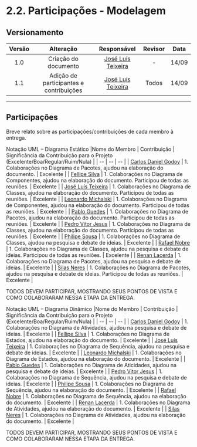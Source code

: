 # 2.2. Participações - Modelagem

## Versionamento

| Versão |                      Alteração                      |    Responsável     |      Revisor       | Data  |
| :----: | :-------------------------------------------------: | :----------------: | :----------------: | :---: |
|  1.0   |  Criação do documento   | [José Luís Teixeira](https://github.com/joseluis-rt)  | - | 14/09 |
|  1.1   |  Adição de participantes e contribuições | [José Luís Teixeira](https://github.com/joseluis-rt) | Todos | 14/09 |

---

## Participações

Breve relato sobre as participações/contribuições de cada membro à entrega. 

Notação UML – Diagrama Estático
|Nome do Membro | Contribuição | Significância da Contribuição para o Projeto (Excelente/Boa/Regular/Ruim/Nula) |
| -- | -- | -- |
| [Carlos Daniel Godoy](https://github.com/CDGodoy) | 1. Colaborações no Diagrama de Pacotes, ajudou na elaboração do documento.  | Excelente |
| [Fellipe Silva](https://github.com/fellipepcs) | 1. Colaborações no Diagrama de Componentes, ajudou na elaboração do documento. Participou de todas as reuniões.  | Excelente |
| [José Luís Teixeira](https://github.com/joseluis-rt) | 1. Colaborações no Diagrama de Classes, ajudou na elaboração do documento. Participou de todas as reuniões. | Excelente |
| [Leonardo Michalski](https://github.com/leomichalski) | 1. Colaborações no Diagrama de Componentes, ajudou na elaboração do documento. Participou de todas as reuniões.  | Excelente |
| [Pablo Guedes](https://github.com/PabloChristianno) | 1. Colaborações no Diagrama de Pacotes, ajudou na elaboração do documento. Participou de todas as reuniões.  | Excelente |
| [Pedro Vitor Jesus](https://github.com/Peedrooo) | 1. Colaborações no Diagrama de Classes, ajudou na elaboração do documento. Participou de todas as reuniões.  | Excelente |
| [Philipe Sousa](https://github.com/PhilipeSousa) | 1. Colaborações no Diagrama de Classes, ajudou na pesquisa e debate de ideias.  | Excelente |
| [Rafael Nobre](https://github.com/RafaelN0bre) | 1. Colaborações no Diagrama de Classes, ajudou na pesquisa e debate de ideias. Participou de todas as reuniões. | Excelente |
| [Renan Lacerda](https://github.com/lacerdaRenan) | 1. Colaborações no Diagrama de Pacotes, ajudou na pesquisa e debate de ideias.  | Excelente |
| [Silas Neres](https://github.com/Silas-neres) | 1. Colaborações no Diagrama de Pacotes, ajudou na pesquisa e debate de ideias. Participou de todas as reuniões.  | Excelente |


TODOS DEVEM PARTICIPAR, MOSTRANDO SEUS PONTOS DE VISTA E COMO COLABORARAM NESSA ETAPA DA ENTREGA.

Notação UML – Diagrama Dinâmico
|Nome do Membro | Contribuição | Significância da Contribuição para o Projeto (Excelente/Boa/Regular/Ruim/Nula) |
| -- | -- | -- |
| [Carlos Daniel Godoy](https://github.com/CDGodoy) | 1. Colaborações no Diagrama de Atividades, ajudou na pesquisa e debate de ideias.  | Excelente |
| [Fellipe Silva](https://github.com/fellipepcs) | 1. Colaborações no Diagrama de Estados, ajudou na elaboração do documento.  | Excelente |
| [José Luís Teixeira](https://github.com/joseluis-rt) | 1. Colaborações no Diagrama de Sequência, ajudou na pesquisa e debate de ideias. | Excelente |
| [Leonardo Michalski](https://github.com/leomichalski) | 1. Colaborações no Diagrama de Estados, ajudou na elaboração do documento.  | Excelente |
| [Pablo Guedes](https://github.com/PabloChristianno) | 1. Colaborações no Diagrama de Aticidades, ajudou na pesquisa e debate de ideias.   | Excelente |
| [Pedro Vitor Jesus](https://github.com/Peedrooo) | 1. Colaborações no Diagrama de Sequência, ajudou na pesquisa e debate de ideias.  | Excelente |
| [Philipe Sousa](https://github.com/PhilipeSousa) | 1. Colaborações no Diagrama de Sequência, ajudou na elaboração do documento. | Excelente |
| [Rafael Nobre](https://github.com/RafaelN0bre) | 1. Colaborações no Diagrama de Sequência, ajudou na elaboração do documento. | Excelente |
| [Renan Lacerda](https://github.com/lacerdaRenan) | 1. Colaborações no Diagrama de Atividades, ajudou na elaboração do documento.  | Excelente |
| [Silas Neres](https://github.com/Silas-neres) | 1. Colaborações no Diagrama de Atividades, ajudou na elaboração do documento.  | Excelente |


TODOS DEVEM PARTICIPAR, MOSTRANDO SEUS PONTOS DE VISTA E COMO COLABORARAM NESSA ETAPA DA ENTREGA.
